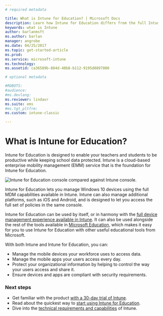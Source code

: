 ```yaml
---
# required metadata

title: What is Intune for Education? | Microsoft Docs
description: Learn how Intune for Education differs from the full Intune management experience.
keywords: what is Intune
author: barlanmsft
ms.author: barlan
manager: angrobe
ms.date: 04/25/2017
ms.topic: get-started-article
ms.prod:
ms.service: microsoft-intune
ms.technology:
ms.assetid: ca36589b-804d-40b8-b112-9195d8897800

# optional metadata

#ROBOTS:
#audience:
#ms.devlang:
ms.reviewer: lindavr
ms.suite: ems
#ms.tgt_pltfrm:
ms.custom: intune-classic

---
```


# What is Intune for Education?

Intune for Education is designed to enable your teachers and students to be productive while keeping school data protected. Intune is a cloud-based enterprise mobility management (EMM) service that is the foundation for Intune for Education.

![Intune for Education console compared against Intune console.](./media/intune-azure-vs-intuneEDU.png)

Intune for Education lets you manage Windows 10 devices using the full MDM capabilities available in Intune. Intune can also manage additional platforms, such as iOS and Android, and is designed to let you access the full set of policies in the same console.

Intune for Education can be used by itself, or in harmony with the [full device management experience available in Intune](/understand-explore/introduction-to-microsoft-intune). It can also be used alongside the rest of the tools available in [Microsoft Education](https://microsoft.com/education), which makes it easy for you to use Intune for Education with other useful educational tools from Microsoft.

With both Intune and Intune for Education, you can:
* Manage the mobile devices your workforce uses to access data.
* Manage the mobile apps your users access every day.
* Protect your organizational information by helping to control the way your users access and share it.
* Ensure devices and apps are compliant with security requirements.

### Next steps
* Get familiar with the product [with a 30-day trial of Intune](get-started-with-a-30-day-trial-of-microsoft-intune.md).
* Read about the quickest way to [start using Intune for Education](https://docs.microsoft.com/intune-education/what-is-express-configuration).
* Dive into the [technical requirements and capabilities](/intune/get-started/what-to-know-before-you-start-microsoft-intune) of Intune.
